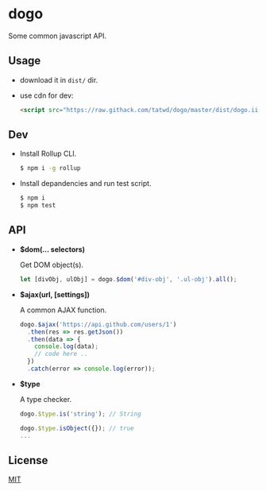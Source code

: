 # dogo

Some common javascript API.

## Usage

- download it in `dist/` dir.

- use cdn for dev:
  
  ```html
  <script src="https://raw.githack.com/tatwd/dogo/master/dist/dogo.iife.js"></script>
  ```

## Dev

- Install Rollup CLI.

  ``` bash
  $ npm i -g rollup
  ```

- Install depandencies and run test script.

  ``` bash
  $ npm i
  $ npm test
  ```

## API

- **$dom(... selectors)**
  
  Get DOM object(s).

  ``` js
  let [divObj, ulObj] = dogo.$dom('#div-obj', '.ul-obj').all();
  ```

- **$ajax(url, [settings])**

  A common AJAX function.

  ``` js
  dogo.$ajax('https://api.github.com/users/1')
    .then(res => res.getJson())
    .then(data => {
      console.log(data);
      // code here ..
    })
    .catch(error => console.log(error));
  ```

- **$type**

  A type checker.

  ``` js
  dogo.$type.is('string'); // String

  dogo.$type.isObject({}); // true
  ...
  ```
## License

[MIT](https://opensource.org/licenses/MIT)